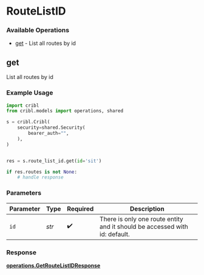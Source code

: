 # RouteListID

### Available Operations

* [get](#get) - List all routes by id

## get

List all routes by id

### Example Usage

```python
import cribl
from cribl.models import operations, shared

s = cribl.Cribl(
    security=shared.Security(
        bearer_auth="",
    ),
)


res = s.route_list_id.get(id='sit')

if res.routes is not None:
    # handle response
```

### Parameters

| Parameter                                                                  | Type                                                                       | Required                                                                   | Description                                                                |
| -------------------------------------------------------------------------- | -------------------------------------------------------------------------- | -------------------------------------------------------------------------- | -------------------------------------------------------------------------- |
| `id`                                                                       | *str*                                                                      | :heavy_check_mark:                                                         | There is only one route entity and it should be accessed with id: default. |


### Response

**[operations.GetRouteListIDResponse](../../models/operations/getroutelistidresponse.md)**


